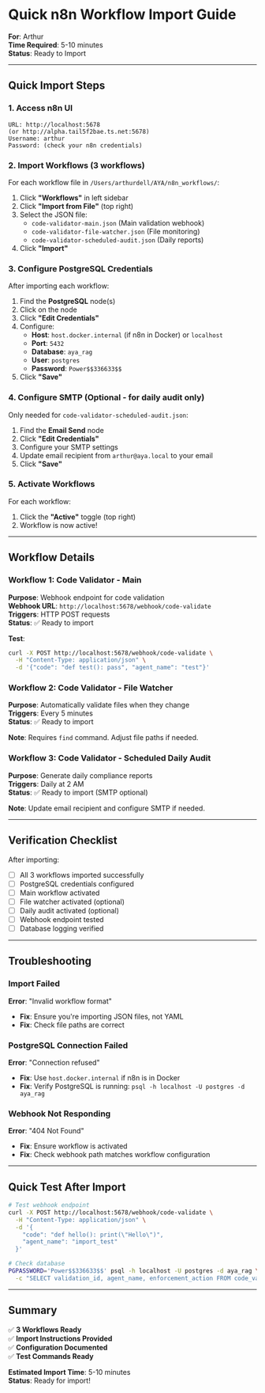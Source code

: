 # Quick n8n Workflow Import Guide

**For**: Arthur  
**Time Required**: 5-10 minutes  
**Status**: Ready to Import

---

## Quick Import Steps

### 1. Access n8n UI

```
URL: http://localhost:5678
(or http://alpha.tail5f2bae.ts.net:5678)
Username: arthur
Password: (check your n8n credentials)
```

### 2. Import Workflows (3 workflows)

For each workflow file in `/Users/arthurdell/AYA/n8n_workflows/`:

1. Click **"Workflows"** in left sidebar
2. Click **"Import from File"** (top right)
3. Select the JSON file:
   - `code-validator-main.json` (Main validation webhook)
   - `code-validator-file-watcher.json` (File monitoring)
   - `code-validator-scheduled-audit.json` (Daily reports)
4. Click **"Import"**

### 3. Configure PostgreSQL Credentials

After importing each workflow:

1. Find the **PostgreSQL** node(s)
2. Click on the node
3. Click **"Edit Credentials"**
4. Configure:
   - **Host**: `host.docker.internal` (if n8n in Docker) or `localhost`
   - **Port**: `5432`
   - **Database**: `aya_rag`
   - **User**: `postgres`
   - **Password**: `Power$$336633$$`
5. Click **"Save"**

### 4. Configure SMTP (Optional - for daily audit only)

Only needed for `code-validator-scheduled-audit.json`:

1. Find the **Email Send** node
2. Click **"Edit Credentials"**
3. Configure your SMTP settings
4. Update email recipient from `arthur@aya.local` to your email
5. Click **"Save"**

### 5. Activate Workflows

For each workflow:

1. Click the **"Active"** toggle (top right)
2. Workflow is now active!

---

## Workflow Details

### Workflow 1: Code Validator - Main

**Purpose**: Webhook endpoint for code validation  
**Webhook URL**: `http://localhost:5678/webhook/code-validate`  
**Triggers**: HTTP POST requests  
**Status**: ✅ Ready to import

**Test**:
```bash
curl -X POST http://localhost:5678/webhook/code-validate \
  -H "Content-Type: application/json" \
  -d '{"code": "def test(): pass", "agent_name": "test"}'
```

### Workflow 2: Code Validator - File Watcher

**Purpose**: Automatically validate files when they change  
**Triggers**: Every 5 minutes  
**Status**: ✅ Ready to import

**Note**: Requires `find` command. Adjust file paths if needed.

### Workflow 3: Code Validator - Scheduled Daily Audit

**Purpose**: Generate daily compliance reports  
**Triggers**: Daily at 2 AM  
**Status**: ✅ Ready to import (SMTP optional)

**Note**: Update email recipient and configure SMTP if needed.

---

## Verification Checklist

After importing:

- [ ] All 3 workflows imported successfully
- [ ] PostgreSQL credentials configured
- [ ] Main workflow activated
- [ ] File watcher activated (optional)
- [ ] Daily audit activated (optional)
- [ ] Webhook endpoint tested
- [ ] Database logging verified

---

## Troubleshooting

### Import Failed

**Error**: "Invalid workflow format"
- **Fix**: Ensure you're importing JSON files, not YAML
- **Fix**: Check file paths are correct

### PostgreSQL Connection Failed

**Error**: "Connection refused"
- **Fix**: Use `host.docker.internal` if n8n is in Docker
- **Fix**: Verify PostgreSQL is running: `psql -h localhost -U postgres -d aya_rag`

### Webhook Not Responding

**Error**: "404 Not Found"
- **Fix**: Ensure workflow is activated
- **Fix**: Check webhook path matches workflow configuration

---

## Quick Test After Import

```bash
# Test webhook endpoint
curl -X POST http://localhost:5678/webhook/code-validate \
  -H "Content-Type: application/json" \
  -d '{
    "code": "def hello(): print(\"Hello\")",
    "agent_name": "import_test"
  }'

# Check database
PGPASSWORD='Power$$336633$$' psql -h localhost -U postgres -d aya_rag \
  -c "SELECT validation_id, agent_name, enforcement_action FROM code_validations ORDER BY validation_time DESC LIMIT 1;"
```

---

## Summary

✅ **3 Workflows Ready**  
✅ **Import Instructions Provided**  
✅ **Configuration Documented**  
✅ **Test Commands Ready**  

**Estimated Import Time**: 5-10 minutes  
**Status**: Ready for import!

